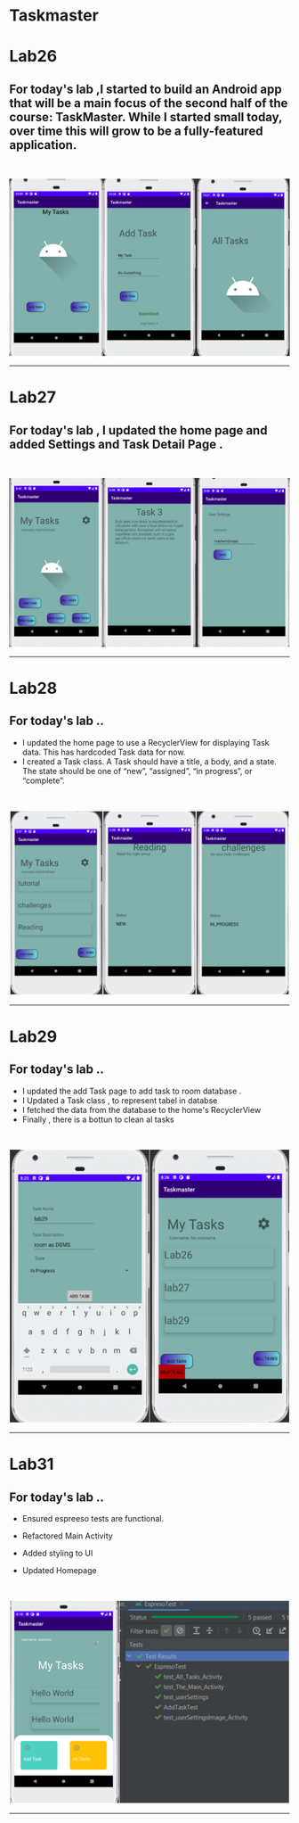 # Taskmaster
# Lab26
##  For today's lab ,I  started to build an Android app that will be a main focus of the second half of the course: TaskMaster. While I started small today, over time this will grow to be a fully-featured application.
<br>

![lab26](./screenshots/lab26.png)

-----------

# Lab27
##  For today's lab , I updated the home page and added Settings  and Task Detail Page .
<br>

![lab27](./screenshots/lab27.png)

-----------
# Lab28
##  For today's lab ..
*  I updated the home page to use a RecyclerView for displaying Task data. This has hardcoded Task data for now. 
* I created a Task class. A Task should have a title, a body, and a state. The state should be one of “new”, “assigned”, “in progress”, or “complete”.


<br>


![lab28](./screenshots/lab28.png)

-----------
# Lab29
##  For today's lab ..
*  I updated the add Task page  to add task to room database .
* I Updated a Task class , to represent tabel in databse
* I fetched the data from the database to the home's RecyclerView
* Finally , there is a bottun to clean al tasks 


<br>


![lab29](./screenshots/lab29.png)

-----------
# Lab31
##  For today's lab ..
* Ensured espreeso tests are functional.

* Refactored Main Activity

* Added styling to UI

* Updated Homepage




<br>


![lab31](./screenshots/lab31.png)

-----------





